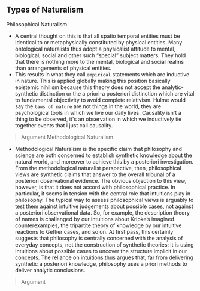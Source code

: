 ## Types of Naturalism
Philosophical Naturalism
- A central thought on this is that all spatio temporal entities must be identical to or metaphysically constituted by physical entities. Many ontological naturalists thus adopt a physicalist attitude to mental, biological, social and other such “special” subject matters. They hold that there is nothing more to the mental, biological and social realms than arrangements of physical entities.
- This results in what they call `empirical` statements which are inductive in nature. This is applied globally making this position basically epistemic nihilism because this theory does not accept the analytic-synthetic distinction or the a priori-a posteriori distinction which are vital to fundamental objectivity to avoid complete relativism. Hulme would say the `laws of nature` are not things in the world, they are psychological tools in which we live our daily lives. Causality isn't a thing to be observed, it's an observation in which we inductively tie together events that i just call causality.

> Argument
Methodological Naturalism
- Methodological Naturalism is the specific claim that philosophy and science are both concerned to establish synthetic knowledge about the natural world, and moreover to achieve this by a posteriori investigation. From the methodological naturalist perspective, then, philosophical views are synthetic claims that answer to the overall tribunal of a posteriori observational evidence. The obvious objection to this view, however, is that it does not accord with philosophical practice. In particular, it seems in tension with the central role that intuitions play in philosophy. The typical way to assess philosophical views is arguably to test them against intuitive judgements about possible cases, not against a posteriori observational data. So, for example, the description theory of names is challenged by our intuitions about Kripke’s imagined counterexamples, the tripartite theory of knowledge by our intuitive reactions to Gettier cases, and so on. At first pass, this certainly suggests that philosophy is centrally concerned with the analysis of everyday concepts, not the construction of synthetic theories: it is using intuitions about possible cases to uncover the structure implicit in our concepts. The reliance on intuitions thus argues that, far from delivering synthetic a posteriori knowledge, philosophy uses a priori methods to deliver analytic conclusions.

> Argument